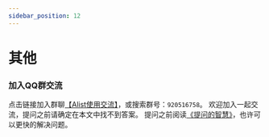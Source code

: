```yaml
---
sidebar_position: 12
---
```


# 其他
### 加入QQ群交流
点击链接加入群聊[【Alist使用交流】](https://jq.qq.com/?_wv=1027&k=OVPJcv2b)，或搜索群号：`920516758`。
欢迎加入一起交流，提问之前请确定在本文中找不到答案。
提问之前阅读[《提问的智慧》](https://github.com/ryanhanwu/How-To-Ask-Questions-The-Smart-Way/blob/main/README-zh_CN.md)，也许可以更快的解决问题。